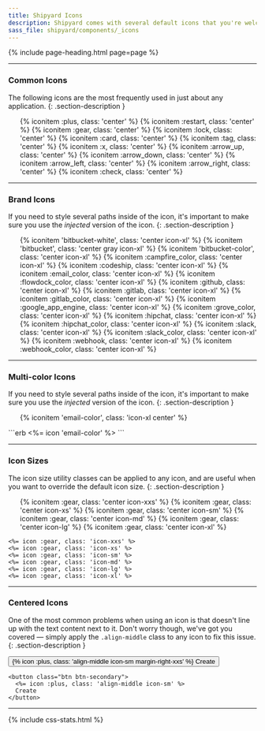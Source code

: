 ```yaml
---
title: Shipyard Icons
description: Shipyard comes with several default icons that you're welcome to use on any project. Each icon has been designed on a pixel grid at the small size possible, but can be scaled up to any size you like simply by changing the `width` and `height` in the CSS.
sass_file: shipyard/components/_icons
---
```


{% include page-heading.html page=page %}

---

### Common Icons
The following icons are the most frequently used in just about any application.
{: .section-description }

<ul class="icon-list col-container">
  {% iconitem :plus, class: 'center' %}
  {% iconitem :restart, class: 'center' %}
  {% iconitem :gear, class: 'center' %}
  {% iconitem :lock, class: 'center' %}
  {% iconitem :card, class: 'center' %}
  {% iconitem :tag, class: 'center' %}
  {% iconitem :x, class: 'center' %}
  {% iconitem :arrow_up, class: 'center' %}
  {% iconitem :arrow_down, class: 'center' %}
  {% iconitem :arrow_left, class: 'center' %}
  {% iconitem :arrow_right, class: 'center' %}
  {% iconitem :check, class: 'center' %}
</ul>

---

### Brand Icons
If you need to style several paths inside of the icon, it's important to make sure you use the *injected* version of the icon.
{: .section-description }

<ul class="icon-list col-container">
  {% iconitem 'bitbucket-white', class: 'center icon-xl' %}
  {% iconitem 'bitbucket', class: 'center gray icon-xl' %}
  {% iconitem 'bitbucket-color', class: 'center icon-xl' %}
  {% iconitem :campfire_color, class: 'center icon-xl' %}
  {% iconitem :codeship, class: 'center icon-xl' %}
  {% iconitem :email_color, class: 'center icon-xl' %}
  {% iconitem :flowdock_color, class: 'center icon-xl' %}
  {% iconitem :github, class: 'center icon-xl' %}
  {% iconitem :gitlab, class: 'center icon-xl' %}
  {% iconitem :gitlab_color, class: 'center icon-xl' %}
  {% iconitem :google_app_engine, class: 'center icon-xl' %}
  {% iconitem :grove_color, class: 'center icon-xl' %}
  {% iconitem :hipchat, class: 'center icon-xl' %}
  {% iconitem :hipchat_color, class: 'center icon-xl' %}
  {% iconitem :slack, class: 'center icon-xl' %}
  {% iconitem :slack_color, class: 'center icon-xl' %}
  {% iconitem :webhook, class: 'center icon-xl' %}
  {% iconitem :webhook_color, class: 'center icon-xl' %}
</ul>

---

### Multi-color Icons
If you need to style several paths inside of the icon, it's important to make sure you use the *injected* version of the icon.
{: .section-description }

<ul class="icon-list col-container">
  {% iconitem 'email-color', class: 'icon-xl center' %}
</ul>
```erb
<%= icon 'email-color' %>
```

---

### Icon Sizes
The icon size utility classes can be applied to any icon, and are useful when you want to override the default icon size.
{: .section-description }

<ul class="icon-list col-container">
  {% iconitem :gear, class: 'center icon-xxs' %}
  {% iconitem :gear, class: 'center icon-xs' %}
  {% iconitem :gear, class: 'center icon-sm' %}
  {% iconitem :gear, class: 'center icon-md' %}
  {% iconitem :gear, class: 'center icon-lg' %}
  {% iconitem :gear, class: 'center icon-xl' %}
</ul>

```erb
<%= icon :gear, class: 'icon-xxs' %>
<%= icon :gear, class: 'icon-xs' %>
<%= icon :gear, class: 'icon-sm' %>
<%= icon :gear, class: 'icon-md' %>
<%= icon :gear, class: 'icon-lg' %>
<%= icon :gear, class: 'icon-xl' %>
```

---

### Centered Icons
One of the most common problems when using an icon is that doesn't line up with the text content next to it. Don't worry though, we've got you covered — simply apply the `.align-middle` class to any icon to fix this issue.
{: .section-description }

<div class="mb-30">
  <button class="btn btn-secondary">{% icon :plus, class: 'align-middle icon-sm margin-right-xxs' %} Create</button>
</div>

```erb
<button class="btn btn-secondary">
  <%= icon :plus, class: 'align-middle icon-sm' %>
  Create
</button>
```

---

{% include css-stats.html %}
